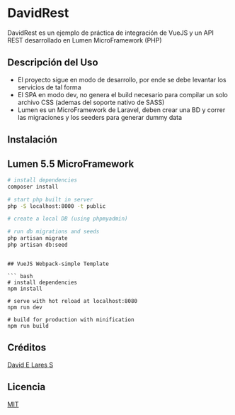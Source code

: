 # DavidRest

DavidRest es un ejemplo de práctica de integración de VueJS y un API REST desarrollado en Lumen MicroFramework (PHP)

## Descripción del Uso

- El proyecto sigue en modo de desarrollo, por ende se debe levantar los servicios de tal forma
- El SPA en modo dev, no genera el build necesario para compilar un solo archivo CSS (ademas del soporte nativo de SASS)
- Lumen es un MicroFramework de Laravel, deben crear una BD y correr las migraciones y los seeders para generar dummy data

## Instalación

## Lumen 5.5 MicroFramework

``` bash
# install dependencies
composer install

# start php built in server 
php -S localhost:8000 -t public

# create a local DB (using phpmyadmin)

# run db migrations and seeds
php artisan migrate
php artisan db:seed
```
```

## VueJS Webpack-simple Template

``` bash
# install dependencies
npm install

# serve with hot reload at localhost:8080
npm run dev

# build for production with minification
npm run build
```

## Créditos
[David E Lares S](https://davidlares.com)

## Licencia
[MIT](https://opensource.org/licenses/MIT)
